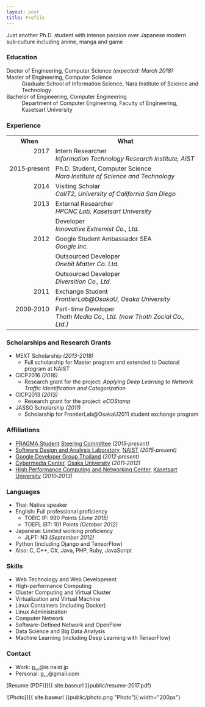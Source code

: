 ```yaml
---
layout: post
title: Profile
---
```


<div class="message">
  Just another Ph.D. student with intense passion over Japanese modern sub&#8209;culture including anime, manga and game
</div>

### Education

<dl>
  <dt>Doctor of Engineering, Computer Science <em>(expected: March 2018)</em></dt>
  <dt>Master of Engineering, Computer Science</dt>
  <dd>Graduate School of Information Science, Nara Institute of Science and Technology</dd>
  <dt>Bachelor of Engineering, Computer Engineering</dt>
  <dd>Department of Computer Engineering, Faculty of Engineering, Kasetsart University</dd>
</dl>

### Experience

<style type="text/css">
.tg .tg-baqh{text-align:center;vertical-align:top}
.tg .tg-lqy6{text-align:right;vertical-align:top}
.tg .tg-yw4l{vertical-align:top}
</style>
<table class="tg">
  <tr>
    <th class="tg-baqh">When</th>
    <th class="tg-baqh">What</th>
  </tr>
  <tr>
    <td class="tg-lqy6">2017</td>
    <td class="tg-yw4l">Intern Researcher<br><em>Information Technology Research Institute, AIST</em></td>
  </tr>
  <tr>
    <td class="tg-lqy6">2015&#8209;present</td>
    <td class="tg-yw4l">Ph.D. Student, Computer Science<br><em>Nara Institute of Science and Technology</em></td>
  </tr>
  <tr>
    <td class="tg-lqy6">2014</td>
    <td class="tg-yw4l">Visiting Scholar<br><em>CalIT2, University of California San Diego</em></td>
  </tr>
  <tr>
    <td class="tg-lqy6" rowspan="2">2013</td>
    <td class="tg-yw4l">External Researcher<br><em>HPCNC Lab, Kasetsart University</em></td>
  </tr>
  <tr>
    <td class="tg-yw4l">Developer<br><em>Innovative Extremist Co., Ltd.</em></td>
  </tr>
  <tr>
    <td class="tg-lqy6" rowspan="3">2012</td>
    <td class="tg-yw4l">Google Student Ambassador SEA<br><em>Google Inc.</em></td>
  </tr>
  <tr>
    <td class="tg-yw4l">Outsourced Developer<br><em>Onebit Matter Co. Ltd.</em></td>
  </tr>
  <tr>
    <td class="tg-yw4l">Outsourced Developer<br><em>Diversition Co., Ltd.</em></td>
  </tr>
  <tr>
    <td class="tg-lqy6">2011</td>
    <td class="tg-yw4l">Exchange Student<br><em>FrontierLab@OsakaU, Osaka University</em></td>
  </tr>
  <tr>
    <td class="tg-lqy6">2009&#8209;2010</td>
    <td class="tg-yw4l">Part-time Developer<br><em>Thoth Media Co., Ltd. (now Thoth Zocial Co., Ltd.)</em></td>
  </tr>
</table>

### Scholarships and Research Grants
* MEXT Scholarship *(2013-2018)*
  * Full scholarship for Master program and extended to Doctoral program at NAIST
* CICP2016 *(2016)*
  * Research grant for the project: *Applying Deep Learning to Network Traffic Identification and Categorization*
* CICP2013 *(2013)*
  * Research grant for the project: *eCOStamp*
* JASSO Scholarship *(2011)*
  * Scholarship for FrontierLab@OsakaU2011 student exchange program

### Affiliations
* [PRAGMA Student](http://www.pragma-grid.net/students.php) [Steering Committee](http://www.pragma-grid.net/students-contact.php) *(2015&#8209;present)*
* [Software Design and Analysis Laboratory](https://sdlab-web.naist.jp/), [NAIST](http://www.naist.jp/) *(2015&#8209;present)*
* [Google Developer Group Thailand](http://www.gdg.in.th/) *(2012&#8209;present)*
* [Cybermedia Center](http://www.cmc.osaka-u.ac.jp/), [Osaka University](http://www.osaka-u.ac.jp/en) *(2011&#8209;2012)*
* [High Performance Computing and Networking Center](https://hpcnc.wordpress.com), [Kasetsart University](http://www.ku.ac.th/) *(2010&#8209;2013)*

### Languages
* Thai: Native speaker
* English: Full professional proficiency
  * TOEIC IP: 990 Points *(June 2015)*
  * TOEFL iBT: 101 Points *(October 2012)*
* Japanese: Limited working proficiency
  * JLPT: N3 *(September 2012)*
* Python (including Django and TensorFlow)
* Also: C, C++, C#, Java, PHP, Ruby, JavaScript

### Skills
* Web Technology and Web Development
* High-performance Computing
* Cluster Computing and Virtual Cluster
* Virtualization and Virtual Machine
* Linux Containers (including Docker)
* Linux Administration
* Computer Network
* Software-Defined Network and OpenFlow
* Data Science and Big Data Analysis
* Machine Learning (including Deep Learning with TensorFlow)

### Contact

  * Work: <a href="http://www.google.com/recaptcha/mailhide/d?k=016LGEIDcJX-65hB9VtMycgQ==&amp;c=dTVLvwkIrkqPGWl3pK4vRP3A92AYtXY209x3bfj1OovqLxCsdKPh_lZgMoy0-mps" onclick="window.open('http://www.google.com/recaptcha/mailhide/d?k\075016LGEIDcJX-65hB9VtMycgQ\75\75\46c\75dTVLvwkIrkqPGWl3pK4vRP3A92AYtXY209x3bfj1OovqLxCsdKPh_lZgMoy0-mps', '', 'toolbar=0,scrollbars=0,location=0,statusbar=0,menubar=0,resizable=0,width=500,height=300'); return false;" title="Reveal this e-mail address">p...</a>@is.naist.jp
  * Personal: <a href="http://www.google.com/recaptcha/mailhide/d?k=01rtpQbYMvMufE60IPGin7hQ==&amp;c=0dNSj_tTuBkhZ0F_mU66J3PT2QtjwULrGIA799FTJ7s=" onclick="window.open('http://www.google.com/recaptcha/mailhide/d?k\07501rtpQbYMvMufE60IPGin7hQ\75\75\46c\0750dNSj_tTuBkhZ0F_mU66J3PT2QtjwULrGIA799FTJ7s\075', '', 'toolbar=0,scrollbars=0,location=0,statusbar=0,menubar=0,resizable=0,width=500,height=300'); return false;" title="Reveal this e-mail address">p...</a>@gmail.com

[Resume (PDF)]({{ site.baseurl }}public/resume-2017.pdf)

![Photo]({{ site.baseurl }}public/photo.png "Photo"){:width="200px"}
